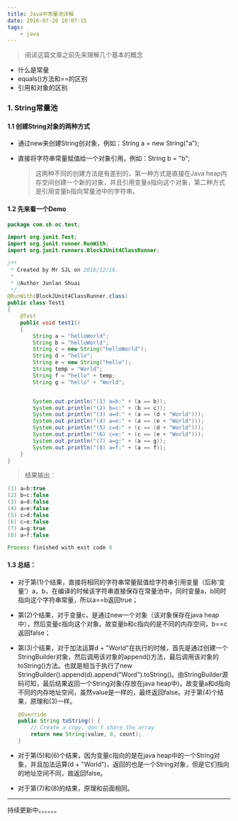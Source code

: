 ```yaml
---
title: Java中常量池详解
date: 2016-07-26 10:07:15
tags:
    - java
---
```


>阅读这篇文章之前先来理解几个基本的概念


* 什么是常量
* equals()方法和==的区别
* 引用和对象的区别

### 1. String常量池

#### 1.1 创建String对象的两种方式

* 通过new来创建String创对象，例如：String a = new String("a");
* 直接将字符串常量赋值给一个对象引用，例如：String b = "b";

    > 这两种不同的创建方法是有差别的，第一种方式是直接在Java heap内存空间创建一个新的对象，并且引用变量a指向这个对象，第二种方式是引用变量b指向常量池中的字符串。

<!-- more -->

#### 1.2 先来看一个Demo

```java
package com.sh.oc.test;

import org.junit.Test;
import org.junit.runner.RunWith;
import org.junit.runners.BlockJUnit4ClassRunner;

/**
 * Created by Mr SJL on 2016/12/16.
 *
 * @Author Junlan Shuai
 */
@RunWith(BlockJUnit4ClassRunner.class)
public class Test1
{
    @Test
    public void test1()
    {
        String a = "helloWorld";
        String b = "helloWorld";
        String c = new String("helloWorld");
        String d = "hello";
        String e = new String("hello");
        String temp = "World";
        String f = "hello" + temp;
        String g = "hello" + "World";


        System.out.println("(1) a=b:" + (a == b));
        System.out.println("(2) b=c:" + (b == c));
        System.out.println("(3) a=d:" + (a == (d + "World")));
        System.out.println("(4) a=e:" + (a == (e + "World")));
        System.out.println("(5) c=d:" + (c == (d + "World")));
        System.out.println("(6) c=e:" + (c == (e + "World")));
        System.out.println("(7) a=g:" + (a == g));
        System.out.println("(8) a=f:" + (a == f));
    }
}
```

> 结果输出：

```java
(1) a=b:true
(2) b=c:false
(3) a=d:false
(4) a=e:false
(5) c=d:false
(6) c=e:false
(7) a=g:true
(8) a=f:false

Process finished with exit code 0
```

#### 1.3 总结：
* 对于第(1)个结果，直接将相同的字符串常量赋值给字符串引用变量（后称‘变量’）a，b，在编译的时候该字符串直接保存在常量池中，同时变量a，b同时指向这个字符串常量，所以a==b返回true；
* 第(2)个结果，对于变量c，是通过new一个对象（该对象保存在java heap中），然后变量c指向这个对象。故变量b和c指向的是不同的内存空间，b==c返回false；

* 第(3)个结果，对于加法运算d + "World"在执行的时候，首先是通过创建一个StringBuilder对象，然后调用该对象的append()方法，最后调用该对象的toString()方法。也就是相当于执行了new StringBuilder().append(d).append("Word").toString()。由StringBuilder源码可知，最后结果返回一个String对象(存放在java heap中)。故变量a和d指向不同的内存地址空间，虽然value是一样的，最终返回false。对于第(4)个结果，原理和(3)一样。

    ```java
    @Override
    public String toString() {
        // Create a copy, don't share the array
        return new String(value, 0, count);
    }
    ```
* 对于第(5)和(6)个结果，因为变量c指向的是在java heap中的一个String对象，并且加法运算(d + "World")，返回的也是一个String对象，但是它们指向的地址空间不同，故返回false。
* 对于第(7)和(8)的结果，原理和前面相同。

----
持续更新中。。。。。。
